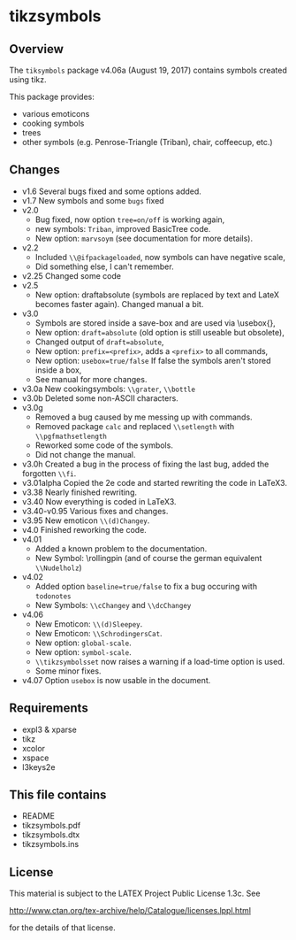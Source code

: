 tikzsymbols
===========

Overview
--------

The `tiksymbols` package v4.06a (August 19, 2017) contains symbols created using tikz.

This package provides: 
 * various emoticons
 * cooking symbols
 * trees
 * other symbols (e.g. Penrose-Triangle (Triban), chair, coffeecup, etc.)

Changes
-------
* v1.6		Several bugs fixed and some options added.
* v1.7		New symbols and some `bugs` fixed
* v2.0
  - Bug fixed, now option `tree=on/off` is working again, 
  - new symbols: `Triban`, improved BasicTree code.
  - New option: `marvsoym` (see documentation for more details).
* v2.2
  - Included `\\@ifpackageloaded`, now symbols can have negative scale,
  - Did something else, I can't remember.
* v2.25		Changed some code
* v2.5
  - New option: draftabsolute (symbols are replaced by text and LateX becomes faster again). Changed manual a bit. 
* v3.0
  - Symbols are stored inside a save-box and are used via \\usebox{}, 
  - New option: `draft=absolute` (old option is still useable but obsolete),
  - Changed output of `draft=absolute`,
  - New option: `prefix=<prefix>`, adds a `<prefix>` to all commands,
  - New option: `usebox=true/false` If false the symbols aren't stored inside a box,
  - See manual for more changes.
* v3.0a		New cookingsymbols: `\\grater`, `\\bottle`
* v3.0b		Deleted some non-ASCII characters.
* v3.0g
  - Removed a bug caused by me messing up with commands.
  - Removed package `calc` and replaced `\\setlength` with `\\pgfmathsetlength`
  - Reworked some code of the symbols.
  - Did not change the manual.
* v3.0h		Created a bug in the process of fixing the last bug, added the forgotten `\\fi`.
* v3.01alpha	Copied the 2e code and started rewriting the code in LaTeX3.
* v3.38		Nearly finished rewriting.
* v3.40		Now everything is coded in LaTeX3.
* v3.40-v0.95	Various fixes and changes.
* v3.95		New emoticon `\\(d)Changey`.
* v4.0		Finished reworking the code.
* v4.01
  - Added a known problem to the documentation.
  - New Symbol: \\rollingpin (and of course the german equivalent `\\Nudelholz`)
* v4.02
  - Added option `baseline=true/false` to fix a bug occuring with `todonotes`
  - New Symbols: `\\cChangey` and `\\dcChangey`
* v4.06
  - New Emoticon: `\\(d)Sleepey`.
  - New Emoticon: `\\SchrodingersCat`.
  - New option: `global-scale`.
  - New option: `symbol-scale`.
  - `\\tikzsymbolsset` now raises a warning if a load-time option is used.
  - Some minor fixes.
* v4.07 Option `usebox` is now usable in the document.

Requirements 
------------

 * expl3 & xparse
 * tikz
 * xcolor
 * xspace
 * l3keys2e


This file contains
------------------

 * README
 * tikzsymbols.pdf
 * tikzsymbols.dtx
 * tikzsymbols.ins

License
-------
This ma­te­rial is sub­ject to the LATEX Project Public Li­cense 1.3c. See

  http://www.ctan.org/tex-archive/help/Catalogue/licenses.lppl.html

for the details of that license.

